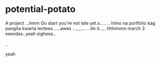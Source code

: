 # potential-potato
A project
...hmm
Go start you're not late yet.s.....
..
himo na portfolio kag pangita kwarta lentees......awes
...,.,.,.....
do it...,.
 hhhmmm march 3 eeendss..yeah
 sighees..
 <br>
 <br>..

 yeah
<!-- I will start today freelancing and VA help meqq..

help me help me helpppp..

mashed potato
heyy

hello. s.
